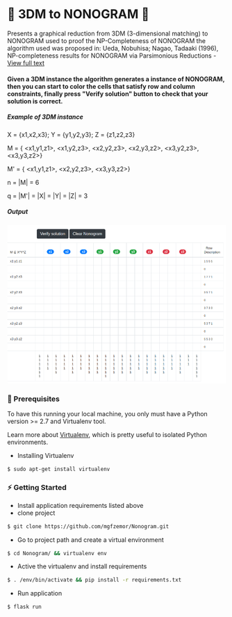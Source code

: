 # :black_square_button: 3DM to NONOGRAM :white_square_button:
Presents a graphical reduction from 3DM (3-dimensional matching) to NONOGRAM used to proof the NP-Completeness of NONOGRAM the algorithm used was proposed in: Ueda, Nobuhisa; Nagao, Tadaaki (1996), NP-completeness results for NONOGRAM via Parsimonious Reductions - [View full text](https://citeseerx.ist.psu.edu/viewdoc/summary?doi=10.1.1.57.5277)

#### Given a 3DM instance the algorithm generates a instance of NONOGRAM, then you can start to color the cells that satisfy row and column constraints, finally press "Verify solution" button to check that your solution is correct.
##### Example of 3DM instance
X = {x1,x2,x3}; Y = {y1,y2,y3}; Z = {z1,z2,z3}

M = { <x1,y1,z1>, <x1,y2,z3>,  <x2,y2,z3>, <x2,y3,z2>, <x3,y2,z3>, <x3,y3,z2>}

M' = { <x1,y1,z1>, <x2,y2,z3>, <x3,y3,z2>}

n = |M| = 6 

q = |M'| = |X| = |Y| = |Z| = 3
##### Output
![GitHub Logo](https://github.com/mgfzemor/Nonogram/blob/master/docs/img/example1.png)


### :floppy_disk: Prerequisites
To have this running your local machine, you only must have a Python version >= 2.7 and Virtualenv tool. 

Learn more about [Virtualenv](https://virtualenv.pypa.io/en/latest/), which is pretty useful to isolated Python environments.
- Installing Virtualenv
```bash
$ sudo apt-get install virtualenv
```

### :zap: Getting Started
- Install application requirements listed above
- clone project

```bash
$ git clone https://github.com/mgfzemor/Nonogram.git
```
- Go to project path and create a virtual environment

```bash
$ cd Nonogram/ && virtualenv env
```

- Active the virtualenv and install requirements
```bash
$ . /env/bin/activate && pip install -r requirements.txt
```

- Run application
```bash
$ flask run
```
